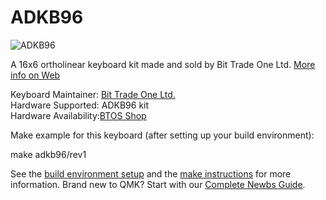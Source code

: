 # ADKB96

![ADKB96](http://bit-trade-one.co.jp/selfmadekb/wp-content/uploads/sites/6/2019/04/3_ADKB96-%E8%A3%BD%E5%93%81%E3%83%88%E3%83%83%E3%83%97.png)  

A 16x6 ortholinear keyboard kit made and sold by Bit Trade One Ltd. [More info on Web](http://bit-trade-one.co.jp/selfmadekb/adkb96/)  

Keyboard Maintainer: [Bit Trade One Ltd.](http://bit-trade-one.co.jp/)  
Hardware Supported: ADKB96 kit  
Hardware Availability:[BTOS Shop](http://btoshop.jp/)  

Make example for this keyboard (after setting up your build environment):  

  make adkb96/rev1  

See the [build environment setup](https://docs.qmk.fm/#/getting_started_build_tools) and the [make instructions](https://docs.qmk.fm/#/getting_started_make_guide) for more information. Brand new to QMK? Start with our [Complete Newbs Guide](https://docs.qmk.fm/#/newbs).  
